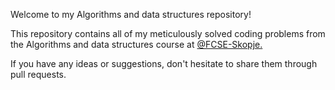 Welcome to my Algorithms and data structures repository!

This repository contains all of my meticulously solved coding problems from the Algorithms and data structures course at [@FCSE-Skopje.](https://www.finki.ukim.mk/)

If you have any ideas or suggestions, don't hesitate to share them through pull requests.
